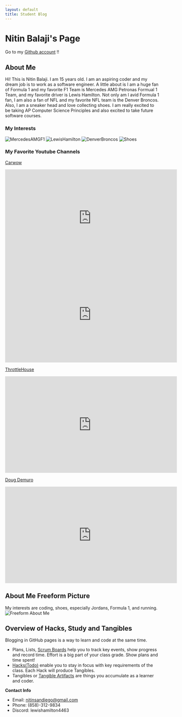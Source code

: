 ```yaml
---
layout: default
title: Student Blog
---
```


# Nitin Balaji's Page

Go to my [Github account](https://github.com/nitinsandiego) !!

## About Me
Hi! This is Nitin Balaji. I am 15 years old. I am an aspiring coder and my dream job is to work as a software engineer. A little about is I am a huge fan of Formula 1 and my favorite F1 Team is Mercedes AMG Petronas Formual 1 Team, and my favorite driver is Lewis Hamilton. Not only am I avid Formula 1 fan, I am also a fan of NFL and my favorite NFL team is the Denver Broncos. Also, I am a sneaker head and love collecting shoes. I am really excited to be taking AP Computer Science Principles and also excited to take future software courses.

### My Interests
![MercedesAMGF1](images/MercedesAMGF1.jpg)
![LewisHamilton](images/LewisHamilton.png)
![DenverBroncos](images/DenverBroncos.png)
![Shoes](images/Shoes.png)

### My Favorite Youtube Channels
[Carwow](https://www.youtube.com/@carwow)
<iframe width="560" height="315" src="https://www.youtube.com/embed/TptzkkbC1vE?si=gL68VWEy3_62xeXS" title="YouTube video player" frameborder="0" allow="accelerometer; autoplay; clipboard-write; encrypted-media; gyroscope; picture-in-picture; web-share" allowfullscreen></iframe>
<iframe width="560" height="315" src="https://www.youtube.com/embed/_FIVA-UhmZQ?si=ofKVulpE7yqUAo2j" title="YouTube video player" frameborder="0" allow="accelerometer; autoplay; clipboard-write; encrypted-media; gyroscope; picture-in-picture; web-share" allowfullscreen></iframe>

[ThrottleHouse](https://www.youtube.com/@ThrottleHouse)
<iframe width="560" height="315" src="https://www.youtube.com/embed/7xf35zoQcC4?si=aaTvi1d6a1b25pYA" title="YouTube video player" frameborder="0" allow="accelerometer; autoplay; clipboard-write; encrypted-media; gyroscope; picture-in-picture; web-share" allowfullscreen></iframe>

[Doug Demuro](https://www.youtube.com/@DougDeMuro)
<iframe width="560" height="315" src="https://www.youtube.com/embed/kcmWknKtJkk?si=-aUZ7a7rKEBX7aiB" title="YouTube video player" frameborder="0" allow="accelerometer; autoplay; clipboard-write; encrypted-media; gyroscope; picture-in-picture; web-share" allowfullscreen></iframe>

## About Me Freeform Picture
My interests are coding, shoes, especially Jordans, Formula 1, and running.
![Freeform About Me](images/FreeformAboutMe.png)


## Overview of Hacks, Study and Tangibles
Blogging in GitHub pages is a way to learn and code at the same time. 

- Plans, Lists, [Scrum Boards](https://clickup.com/blog/scrum-board/) help you to track key events, show progress and record time.  Effort is a big part of your class grade.  Show plans and time spent!
- [Hacks(Todo)](https://levelup.gitconnected.com/six-ultimate-daily-hacks-for-every-programmer-60f5f10feae) enable you to stay in focus with key requirements of the class.  Each Hack will produce Tangibles.
- Tangibles or [Tangible Artifacts](https://en.wikipedia.org/wiki/Artifact_(software_development)) are things you accumulate as a learner and coder. 

**Contact Info**
- Email: nitinsandiego@gmail.com
- Phone: (858)-312-9834
- Discord: lewishamilton4463